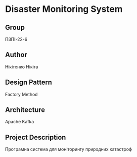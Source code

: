 # Disaster Monitoring System

## Group
ПЗПІ-22-6

## Author
Нікітенко Нікіта

## Design Pattern
Factory Method

## Architecture
Apache Kafka

## Project Description
Програмна система для моніторингу природних катастроф
